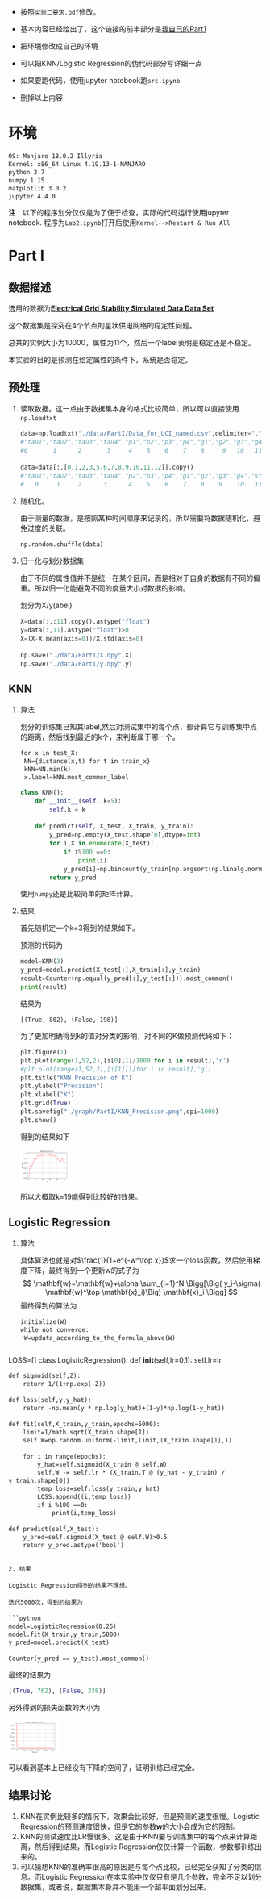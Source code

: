 - 按照`实验二要求.pdf`修改。

- 基本内容已经给出了，这个链接的前半部分是[我自己的Part1](https://github.com/drdh/WebInfo/blob/master/WebMining/README.md)

- 把环境修改成自己的环境

- 可以把KNN/Logistic Regression的伪代码部分写详细一点

- 如果要跑代码，使用jupyter notebook跑`src.ipynb`

- 删掉以上内容


# 环境

```
OS: Manjaro 18.0.2 Illyria
Kernel: x86_64 Linux 4.19.13-1-MANJARO
python 3.7
numpy 1.15
matplotlib 3.0.2
jupyter 4.4.0
```

**注**：以下的程序划分仅仅是为了便于检查，实际的代码运行使用jupyter notebook. 程序为`Lab2.ipynb`打开后使用`Kernel-->Restart & Run All`

# Part I

## 数据描述

选用的数据为[**Electrical Grid Stability Simulated Data Data Set** ](https://archive.ics.uci.edu/ml/datasets/Electrical+Grid+Stability+Simulated+Data+)

这个数据集是探究在4个节点的星状供电网络的稳定性问题。

总共的实例大小为10000，属性为11个，然后一个label表明是稳定还是不稳定。

本实验的目的是预测在给定属性的条件下，系统是否稳定。

## 预处理

1. 读取数据。这一点由于数据集本身的格式比较简单，所以可以直接使用`np.loadtxt`

   ```python
   data=np.loadtxt("./data/PartI/Data_for_UCI_named.csv",delimiter=",",skiprows=1,dtype=str)
   #"tau1","tau2","tau3","tau4","p1","p2","p3","p4","g1","g2","g3","g4","stab","stabf"
   #0       1      2       3     4    5    6    7    8     9   10   11   12     13
   
   data=data[:,[0,1,2,3,5,6,7,8,9,10,11,12]].copy()
   #"tau1","tau2","tau3","tau4","p2","p3","p4","g1","g2","g3","g4","stab",
   #   0     1     2      3      4    5    6    7    8    9    10   11
   ```

2. 随机化。

   由于测量的数据，是按照某种时间顺序来记录的，所以需要将数据随机化，避免过度的关联。

   ```python
   np.random.shuffle(data)
   ```

3. 归一化与划分数据集

   由于不同的属性值并不是统一在某个区间，而是相对于自身的数据有不同的偏重。所以归一化能避免不同的度量大小对数据的影响。

   划分为X/y(abel)

   ```python
   X=data[:,:11].copy().astype("float")
   y=data[:,11].astype("float")>0
   X=(X-X.mean(axis=0))/X.std(axis=0)
   
   np.save("./data/PartI/X.npy",X)
   np.save("./data/PartI/y.npy",y)
   ```

## KNN

1. 算法

   划分的训练集已知其label,然后对测试集中的每个点，都计算它与训练集中点的距离，然后找到最近的k个，来判断属于哪一个。

   ```pseudocode
   for x in test_X:
   	NN={distance(x,t) for t in train_x}
   	kNN=NN.min(k)
   	x.label=kNN.most_common_label
   ```



   ```python
   class KNN():
       def __init__(self, k=5):
           self.k = k
   
       def predict(self, X_test, X_train, y_train):
           y_pred=np.empty(X_test.shape[0],dtype=int)
           for i,X in enumerate(X_test):
               if i%100 ==0:
                   print(i)
               y_pred[i]=np.bincount(y_train[np.argsort(np.linalg.norm(X-X_train,axis=1))[:self.k]]).argmax()
           return y_pred
   ```

   使用`numpy`还是比较简单的矩阵计算。

2. 结果

   首先随机定一个k=3得到的结果如下。

   预测的代码为

   ```python
   model=KNN(3)
   y_pred=model.predict(X_test[:],X_train[:],y_train)
   result=Counter(np.equal(y_pred[:],y_test[:])).most_common()
   print(result)
   ```

   结果为

   ```
   [(True, 802), (False, 198)]
   ```

   为了更加明确得到k的值对分类的影响，对不同的K做预测代码如下：

   ```python
   plt.figure(1)
   plt.plot(range(1,52,2),[i[0][1]/1000 for i in result],'r')
   #plt.plot(range(1,52,2),[i[1][1]for i in result],'g')
   plt.title("KNN Precision of K")
   plt.ylabel("Precision")
   plt.xlabel("K")
   plt.grid(True)
   plt.savefig("./graph/PartI/KNN_Precision.png",dpi=1000)
   plt.show()
   ```

   得到的结果如下

   <img src="README/KNN_Precision.png" style="zoom:10%">

   所以大概取k=19能得到比较好的效果。

## Logistic Regression

1. 算法

   具体算法也就是对$\frac{1}{1+e^{-w^\top x}}$求一个loss函数，然后使用梯度下降，最终得到一个更新w的式子为
   $$
   \mathbf{w}=\mathbf{w}+\alpha \sum_{i=1}^N \Bigg[\Big( y_i-\sigma( \mathbf{w}^\top  \mathbf{x}_i)\Big)  \mathbf{x}_i  \Bigg]
   $$
   最终得到的算法为

   ```pseudocode
   initialize(W)
   while not converge:
   	W=updata_according_to_the_formula_above(W)
   ```



   ```python
LOSS=[]
class LogisticRegression():
    def __init__(self,lr=0.1):
        self.lr=lr
        
    def sigmoid(self,Z):
        return 1/(1+np.exp(-Z))
    
    def loss(self,y,y_hat):
        return -np.mean(y * np.log(y_hat)+(1-y)*np.log(1-y_hat))
    
    def fit(self,X_train,y_train,epochs=5000):
        limit=1/math.sqrt(X_train.shape[1])
        self.W=np.random.uniform(-limit,limit,(X_train.shape[1],))
        
        for i in range(epochs):
            y_hat=self.sigmoid(X_train @ self.W)
            self.W -= self.lr * (X_train.T @ (y_hat - y_train) / y_train.shape[0])
            temp_loss=self.loss(y_train,y_hat)
            LOSS.append((i,temp_loss))
            if i %100 ==0:
                print(i,temp_loss)
                
    def predict(self,X_test):
        y_pred=self.sigmoid(X_test @ self.W)>0.5
        return y_pred.astype('bool')
   ```

2. 结果

   Logistic Regression得到的结果不理想。

   迭代5000次，得到的结果为

   ```python
   model=LogisticRegression(0.25)
   model.fit(X_train,y_train,5000)
   y_pred=model.predict(X_test)
   
   Counter(y_pred == y_test).most_common()
   ```

   最终的结果为

   ```python
   [(True, 762), (False, 238)]
   ```

   另外得到的损失函数的大小为

   <img src="README/LR.png" style="zoom:10%">

   可以看到基本上已经没有下降的空间了，证明训练已经完全。

## 结果讨论

1. KNN在实例比较多的情况下，效果会比较好，但是预测的速度很慢。Logistic Regression的预测速度很快，但是它的参数$\mathbf{w}$的大小会成为它的限制。
2. KNN的测试速度比LR慢很多。这是由于KNN要与训练集中的每个点来计算距离，然后得到结果，而Logistic Regression仅仅计算一个函数，参数都训练出来的。
3. 可以猜想KNN的准确率很高的原因是与每个点比较，已经完全获知了分类的信息。而Logistic Regression在本实验中仅仅只有是几个参数，完全不足以划分数据集，或者说，数据集本身并不能用一个超平面划分出来。